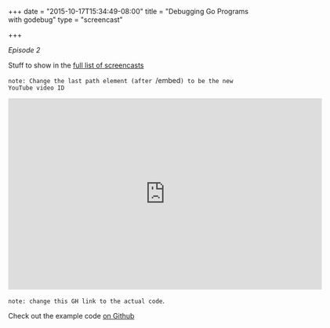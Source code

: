 +++
date = "2015-10-17T15:34:49-08:00"
title = "Debugging Go Programs with godebug"
type = "screencast"

+++

_Episode 2_

Stuff to show in the <a href="/screencasts">full list of screencasts</a>
<!--more-->

`note: Change the last path element (after `/embed`) to be the new YouTube video ID`

<iframe
  class="ytplayer"
  type="text/html"
  width="640"
  height="390"
  src="http://www.youtube.com/embed/LQi0N0nA5RA?autoplay=0&origin=http://example.com"
  frameborder="0"
></iframe>

`note: change this GH link to the actual code`.

Check out the example code [on Github](https://github.com/arschles/go-in-5-minutes/tree/master/episode0)
